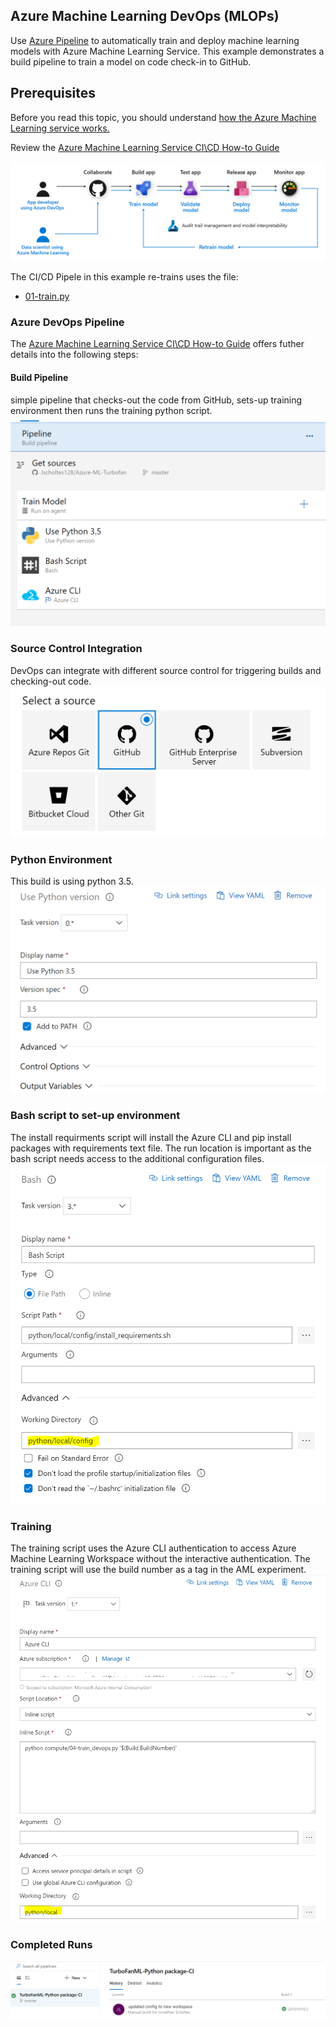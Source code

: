 ## Azure Machine Learning DevOps (MLOPs)

Use [Azure Pipeline](https://azure.microsoft.com/en-us/services/devops/pipelines/) to automatically train and deploy machine learning models with Azure Machine Learning Service.
This example demonstrates a build pipeline to train a model on code check-in to GitHub.

## Prerequisites
Before you read this topic, you should understand [how the Azure Machine Learning service works.](https://docs.microsoft.com/en-us/azure/machine-learning/service/concept-azure-machine-learning-architecture)

Review the [Azure Machine Learning Service CI\CD How-to Guide](https://docs.microsoft.com/en-us/azure/devops/pipelines/targets/azure-machine-learning?context=azure%2Fmachine-learning%2Fservice%2Fcontext%2Fml-context&view=azure-devops&tabs=yaml)

![devops](../../../images/mlops_diagram.PNG)

The CI/CD Pipele in this example re-trains uses the file:
- [01-train.py](01-train.py)


### Azure DevOps Pipeline

The [Azure Machine Learning Service CI\CD How-to Guide](https://docs.microsoft.com/en-us/azure/devops/pipelines/targets/azure-machine-learning?context=azure%2Fmachine-learning%2Fservice%2Fcontext%2Fml-context&view=azure-devops&tabs=yaml) offers futher details into the following steps:

#### Build Pipeline
simple pipeline that checks-out the code from GitHub, sets-up training environment then runs the training python script.
![devops](../../../images/mlops1.PNG)

### Source Control Integration
DevOps can integrate with different source control for triggering builds and checking-out code. 
![devops](../../../images/mlops2.PNG)

### Python Environment
This build is using python 3.5.
![devops](../../../images/mlops3.PNG)

### Bash script to set-up environment
The install requirments script will install the Azure CLI and pip install packages with requirements text file. The run location is important as the bash script needs access to the additional configuration files.
![devops](../../../images/mlops4.PNG)

### Training
The training script uses the Azure CLI authentication to access Azure Machine Learning Workspace without the interactive authentication. The training script will use the build number as a tag in the AML experiment. 
![devops](../../../images/mlops5.PNG)

### Completed Runs
![devops](../../../images/mlops6.PNG)
